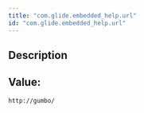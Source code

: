 ```yaml
---
title: "com.glide.embedded_help.url"
id: "com.glide.embedded_help.url"
---
```

## Description



## Value: 
```
http://gumbo/
```